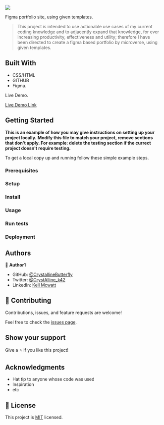 ![](https://img.shields.io/badge/Microverse-blueviolet)

Figma portfolio site, using given templates. 

> This project is intended to use actionable use cases of my current coding knowledge and to adjacently expand that knowledge, for ever increasing productivity, effectiveness and utility; therefore I have been directed to create a figma based portfolio by microverse, using given templates.  


## Built With

- CSS/HTML 
- GITHUB
- Figma.


Live Demo.

[Live Demo Link](https://crystallinebutterfly.github.io/CrystallineButterfly.porfolio/)


## Getting Started

**This is an example of how you may give instructions on setting up your project locally.**
**Modify this file to match your project, remove sections that don't apply. For example: delete the testing section if the currect project doesn't require testing.**


To get a local copy up and running follow these simple example steps.

### Prerequisites

### Setup

### Install

### Usage

### Run tests

### Deployment



## Authors

👤 **Author1**

- GitHub: [@CrystallineButterfly](https://github.com/CrystallineButterfly)
- Twitter: [@CrystAlline_k42](https://twitter.com/CrystAlline_K42)
- LinkedIn: [Kell Mcwatt](https://www.linkedin.com/in/kell-mcwatt-6357ab234/)



## 🤝 Contributing

Contributions, issues, and feature requests are welcome!

Feel free to check the [issues page](../../issues/).

## Show your support

Give a ⭐️ if you like this project!

## Acknowledgments

- Hat tip to anyone whose code was used
- Inspiration
- etc

## 📝 License

This project is [MIT](./MIT.md) licensed.
